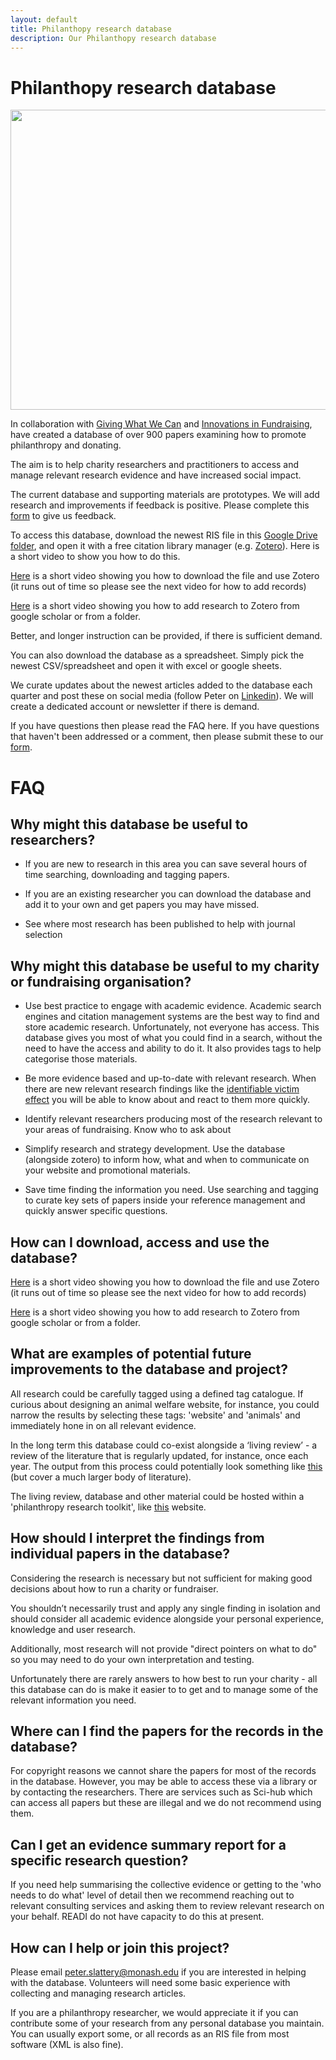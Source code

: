 ```yaml
---
layout: default
title: Philanthopy research database
description: Our Philanthopy research database
---
```


# Philanthopy research database

<p align="center">
<img src="/assets/Donation database v4.PNG" height="480" width="700">
</p>

In collaboration with [Giving What We Can](https://www.givingwhatwecan.org/) and [Innovations in Fundraising](https://innovationsinfundraising.org/), have created a database of over 900 papers examining how to promote philanthropy and donating. 

The aim is to help charity researchers and practitioners to access and manage relevant research evidence and have increased social impact.

The current database and supporting materials are prototypes. We will add research and improvements if feedback is positive. Please complete this [form](https://forms.gle/cj8ERsfyYJV7co3H8) to give us feedback.

To access this database, download the newest RIS file in this [Google Drive folder](https://drive.google.com/drive/folders/1VuA1nQticmyN5dBxPYkCilqncP4AFWiL?usp=sharing), and open it with a free citation library manager (e.g. [Zotero](https://www.zotero.org/)). Here is a short video to show you how to do this.

[Here](https://www.loom.com/share/b9a970a9f35d49c48fd9f078439842c8) is a short video showing you how to download the file and use Zotero (it runs out of time so please see the next video for how to add records)

[Here](https://www.loom.com/share/e518fa2a43854dca9dfeec07ec0b1171) is a short video showing you how to add research to Zotero from google scholar or from a folder.

Better, and longer instruction can be provided, if there is sufficient demand.

You can also download the database as a spreadsheet. Simply pick the newest CSV/spreadsheet and open it with excel or google sheets.

We curate updates about the newest articles added to the database each quarter and post these on social media (follow Peter on [Linkedin](https://www.linkedin.com/in/peterslattery1/)). We will create a dedicated account or newsletter if there is demand.

If you have questions then please read the FAQ here. If you have questions that haven't been addressed or a comment, then please submit these to our [form](https://forms.gle/cj8ERsfyYJV7co3H8).

# FAQ
## Why might this database be useful to researchers?
* If you are new to research in this area you can save several hours of time searching, downloading and tagging papers. 

* If you are an existing researcher you can download the database and add it to your own and get papers you may have missed.

* See where most research has been published to help with journal selection

## Why might this database be useful to my charity or fundraising organisation?
* Use best practice to engage with academic evidence. Academic search engines and citation management systems are the best way to find and store academic research. Unfortunately, not everyone has access. This database gives you most of what you could find in a search, without the need to have the access and ability to do it. It also provides tags to help categorise those materials.
 
* Be more evidence based and up-to-date with relevant research. When there are new relevant research findings like the [identifiable victim effect](https://en.wikipedia.org/wiki/Identifiable_victim_effect) you will be able to know about and react to them more quickly.
 
* Identify relevant researchers producing most of the research relevant to your areas of fundraising. Know who to ask about
 
* Simplify research and strategy development. Use the database (alongside zotero) to inform how, what and when to communicate on your website and promotional materials.
 
* Save time finding the information you need. Use searching and tagging to curate key sets of papers inside your reference management and quickly answer specific questions. 
 
## How can I download, access and use the database?
[Here](https://www.loom.com/share/b9a970a9f35d49c48fd9f078439842c8) is a short video showing you how to download the file and use Zotero (it runs out of time so please see the next video for how to add records)

[Here](https://www.loom.com/share/e518fa2a43854dca9dfeec07ec0b1171) is a short video showing you how to add research to Zotero from google scholar or from a folder.

## What are examples of potential future improvements to the database and project?
All research could be carefully tagged using a defined tag catalogue. If curious about designing an animal welfare website, for instance, you could narrow the results by selecting these tags: 'website' and 'animals' and immediately hone in on all relevant evidence.

In the long term this database could co-exist alongside a ‘living review’ - a review of the literature that is regularly updated, for instance, once each year. The output from this process could potentially look something like [this](https://docs.google.com/document/d/1osAwuO1J9L2z3PDGQn6UkFEA-4vs5WV9eJ5hAASnS7o/edit) (but cover a much larger body of literature).

The living review, database and other material could be hosted within a 'philanthropy research toolkit', like [this](https://sites.google.com/monash.edu/behaviourworks-scaleup-toolkit/) website. 

## How should I interpret the findings from individual papers in the database?
Considering the research is necessary but not sufficient for making good decisions about how to run a charity or fundraiser. 

You shouldn’t necessarily trust and apply any single finding in isolation and should consider all academic evidence alongside your personal experience, knowledge and user research. 

Additionally, most research will not provide "direct pointers on what to do" so you may need to do your own interpretation and testing.

Unfortunately there are rarely answers to how best to run your charity - all this database can do is make it easier to to get and to manage some of the relevant information you need.

## Where can I find the papers for the records in the database?
For copyright reasons we cannot share the papers for most of the records in the database. However, you may be able to access these via a library or by contacting the researchers. There are services such as Sci-hub which can access all papers but these are illegal and we do not recommend using them. 

## Can I get an evidence summary report for a specific research question?
If you need help summarising the collective evidence or getting to the 'who needs to do what' level of detail then we recommend reaching out to relevant consulting services and asking them to review relevant research on your behalf. READI do not have capacity to do this at present.

## How can I help or join this project?
Please email peter.slattery@monash.edu if you are interested in helping with the database. Volunteers will need some basic experience with collecting and managing research articles. 

If you are a philanthropy researcher, we would appreciate it if you can contribute some of your research from any personal database you maintain. You can usually export some, or all records as an RIS file from most software (XML is also fine).
